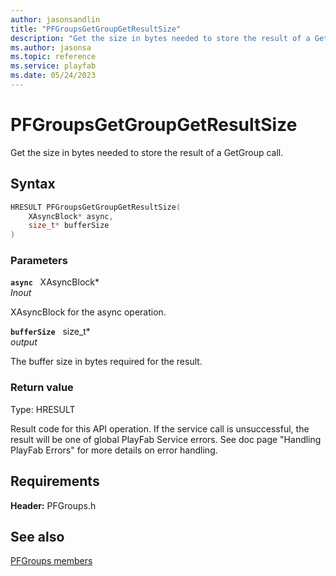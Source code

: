 ```yaml
---
author: jasonsandlin
title: "PFGroupsGetGroupGetResultSize"
description: "Get the size in bytes needed to store the result of a GetGroup call."
ms.author: jasonsa
ms.topic: reference
ms.service: playfab
ms.date: 05/24/2023
---
```


# PFGroupsGetGroupGetResultSize  

Get the size in bytes needed to store the result of a GetGroup call.  

## Syntax  
  
```cpp
HRESULT PFGroupsGetGroupGetResultSize(  
    XAsyncBlock* async,  
    size_t* bufferSize  
)  
```  
  
### Parameters  
  
**`async`** &nbsp; XAsyncBlock*  
*_Inout_*  
  
XAsyncBlock for the async operation.  
  
**`bufferSize`** &nbsp; size_t*  
*output*  
  
The buffer size in bytes required for the result.  
  
  
### Return value
Type: HRESULT
  
Result code for this API operation. If the service call is unsuccessful, the result will be one of global PlayFab Service errors. See doc page "Handling PlayFab Errors" for more details on error handling.
  
  
## Requirements  
  
**Header:** PFGroups.h
  
## See also  
[PFGroups members](../pfgroups_members.md)  

  
  
